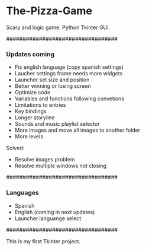 # The-Pizza-Game

Scary and logic game.
Python Tkinter GUI.

##################################

### Updates coming ###

- Fix english language (copy spanish settings)
- Laucher settings frame needs more widgets
- Launcher set size and position
- Better winning or losing screen
- Optimize code
- Variables and functions following convetions
- Limitations to entries
- Key bindings
- Longer storyline
- Sounds and music playlist selector
- More images and move all images to another folder
- More levels

Solved:

- Resolve images problem
- Resolve multiple windows not closing

##################################

### Languages ###

- Spanish
- English (coming in next updates)
- Launcher languange select

##################################

This is my first Tkinter project.
